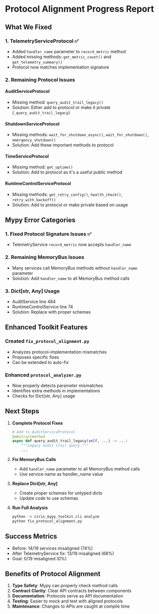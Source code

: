 # Protocol Alignment Progress Report

## What We Fixed

### 1. TelemetryServiceProtocol ✅
- Added `handler_name` parameter to `record_metric` method
- Added missing methods: `get_metric_count()` and `get_telemetry_summary()`
- Protocol now matches implementation signature

### 2. Remaining Protocol Issues

#### AuditServiceProtocol
- Missing method: `query_audit_trail_legacy()`
- Solution: Either add to protocol or make it private (`_query_audit_trail_legacy`)

#### ShutdownServiceProtocol  
- Missing methods: `wait_for_shutdown_async()`, `wait_for_shutdown()`, `emergency_shutdown()`
- Solution: Add these important methods to protocol

#### TimeServiceProtocol
- Missing method: `get_uptime()`
- Solution: Add to protocol as it's a useful public method

#### RuntimeControlServiceProtocol
- Missing methods: `get_retry_config()`, `health_check()`, `retry_with_backoff()`
- Solution: Add to protocol or make private based on usage

## Mypy Error Categories

### 1. Fixed Protocol Signature Issues ✅
- TelemetryService `record_metric` now accepts `handler_name`

### 2. Remaining MemoryBus Issues
- Many services call MemoryBus methods without `handler_name` parameter
- Solution: Add `handler_name` to all MemoryBus method calls

### 3. Dict[str, Any] Usage
- AuditService line 484
- RuntimeControlService line 74
- Solution: Replace with proper schemas

## Enhanced Toolkit Features

### Created `fix_protocol_alignment.py`
- Analyzes protocol-implementation mismatches
- Proposes specific fixes
- Can be extended to auto-fix

### Enhanced `protocol_analyzer.py`
- Now properly detects parameter mismatches
- Identifies extra methods in implementations
- Checks for Dict[str, Any] usage

## Next Steps

1. **Complete Protocol Fixes**
   ```python
   # Add to AuditServiceProtocol
   @abstractmethod
   async def query_audit_trail_legacy(self, ...) -> ...:
       """Legacy audit trail query."""
       ...
   ```

2. **Fix MemoryBus Calls**
   - Add `handler_name` parameter to all MemoryBus method calls
   - Use service name as handler_name value

3. **Replace Dict[str, Any]**
   - Create proper schemas for untyped dicts
   - Update code to use schemas

4. **Run Full Analysis**
   ```bash
   python -m ciris_mypy_toolkit.cli analyze
   python fix_protocol_alignment.py
   ```

## Success Metrics

- Before: 14/19 services misaligned (74%)
- After TelemetryService fix: 13/19 misaligned (68%)
- Goal: 0/19 misaligned (0%)

## Benefits of Protocol Alignment

1. **Type Safety**: Mypy can properly check method calls
2. **Contract Clarity**: Clear API contracts between components
3. **Documentation**: Protocols serve as API documentation
4. **Testing**: Easier to mock and test with aligned protocols
5. **Maintenance**: Changes to APIs are caught at compile time